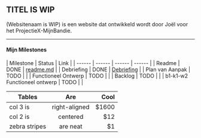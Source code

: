 ## TITEL IS WIP
(Websitenaam is WIP) is een website dat ontwikkeld wordt door Joël voor het ProjectieX-MijnBandie.

---
#### Mijn Milestones
| Milestone  | Status | Link |
| ------ |  ------ | ------ | ------ |
| Readme                         | DONE |  [readme.md]            | 
| Debriefing            | DONE | [Debriefing]            |
| Plan van Aanpak | TODO | |
| Functioneel Ontwerp      | TODO |          | 
| Backlog       | TODO |       |
| b1-k1-w2 Functioneel ontwerp   | TODO |                   |

   [README.md]: <https://github.com/HHK3/ProjectieX-MijnBandie/blob/master/README.md>
   [Debriefing]: <https://drive.google.com/open?id=1laJ70zzzDTCWhToKNP-2jUmWmPEtBy-u>
  
| Tables        | Are           | Cool  |
| ------------- |:-------------:| -----:|
| col 3 is      | right-aligned | $1600 |
| col 2 is      | centered      |   $12 |
| zebra stripes | are neat      |    $1 |
